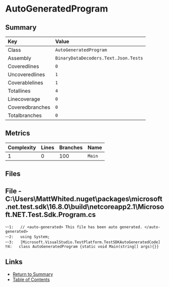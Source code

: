 ﻿# AutoGeneratedProgram

## Summary

| Key             | Value                                |
| :-------------- | :----------------------------------- |
| Class           | `AutoGeneratedProgram`               |
| Assembly        | `BinaryDataDecoders.Text.Json.Tests` |
| Coveredlines    | `0`                                  |
| Uncoveredlines  | `1`                                  |
| Coverablelines  | `1`                                  |
| Totallines      | `4`                                  |
| Linecoverage    | `0`                                  |
| Coveredbranches | `0`                                  |
| Totalbranches   | `0`                                  |

## Metrics

| Complexity | Lines | Branches | Name    |
| :--------- | :---- | :------- | :------ |
| 1          | 0     | 100      | `Main`  |

## Files

## File - C:\Users\MattWhited\.nuget\packages\microsoft.net.test.sdk\16.8.0\build\netcoreapp2.1\Microsoft.NET.Test.Sdk.Program.cs

```CSharp
〰1:   // <auto-generated> This file has been auto generated. </auto-generated>
〰2:   using System;
〰3:   [Microsoft.VisualStudio.TestPlatform.TestSDKAutoGeneratedCode]
‼4:   class AutoGeneratedProgram {static void Main(string[] args){}}
```

## Links

* [Return to Summary](Summary.md)
* [Table of Contents](../TOC.md)

